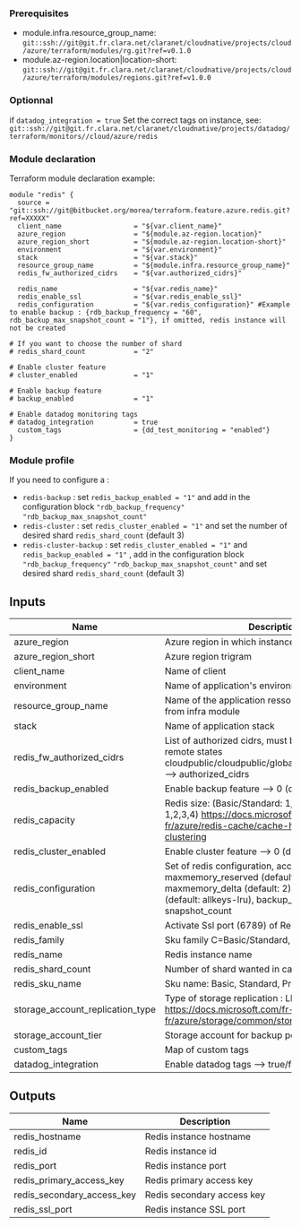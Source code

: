 ### Prerequisites

* module.infra.resource_group_name: `git::ssh://git@git.fr.clara.net/claranet/cloudnative/projects/cloud/azure/terraform/modules/rg.git?ref=v0.1.0`
* module.az-region.location|location-short: `git::ssh://git@git.fr.clara.net/claranet/cloudnative/projects/cloud/azure/terraform/modules/regions.git?ref=v1.0.0`

### Optionnal
if `datadog_integration = true` 
Set the correct tags on instance, see: `git::ssh://git@git.fr.clara.net/claranet/cloudnative/projects/datadog/terraform/monitors//cloud/azure/redis`

### Module declaration

Terraform module declaration example:
```
module "redis" {
  source = "git::ssh://git@bitbucket.org/morea/terraform.feature.azure.redis.git?ref=XXXXX"
  client_name                  = "${var.client_name}"
  azure_region                 = "${module.az-region.location}"
  azure_region_short           = "${module.az-region.location-short}"
  environment                  = "${var.environment}"
  stack                        = "${var.stack}"
  resource_group_name          = "${module.infra.resource_group_name}"
  redis_fw_authorized_cidrs    = "${var.authorized_cidrs}"

  redis_name                   = "${var.redis_name}"
  redis_enable_ssl             = "${var.redis_enable_ssl}"
  redis_configuration          = "${var.redis_configuration}" #Example to enable backup : {rdb_backup_frequency = "60", rdb_backup_max_snapshot_count = "1"}, if omitted, redis instance will not be created

# If you want to choose the number of shard
# redis_shard_count            = "2"

# Enable cluster feature
# cluster_enabled              = "1"

# Enable backup feature
# backup_enabled               = "1"

# Enable datadog monitoring tags
# datadog_integration          = true
  custom_tags                  = {dd_test_monitoring = "enabled"}
}

```

### Module profile

If you need to configure a :

* `redis-backup`         : set `redis_backup_enabled = "1"` and add in the configuration block `"rdb_backup_frequency"` `"rdb_backup_max_snapshot_count"`
* `redis-cluster`        : set `redis_cluster_enabled = "1"` and set the number of desired shard `redis_shard_count` (default 3)
* `redis-cluster-backup` : set `redis_cluster_enabled = "1"` and `redis_backup_enabled = "1"` , add in the configuration block `"rdb_backup_frequency"` `"rdb_backup_max_snapshot_count"` and set desired shard `redis_shard_count` (default 3)

## Inputs

| Name | Description | Type | Default | Required |
|------|-------------|:----:|:-----:|:-----:|
| azure_region | Azure region in which instance will be hosted | string | - | yes |
| azure_region_short | Azure region trigram | string | - | yes |
| client_name | Name of client | string | - | yes |
| environment | Name of application's environnement | string | - | yes |
| resource_group_name | Name of the application ressource group, herited from infra module | string | - | yes |
| stack | Name of application stack | string | - | yes |
| redis_fw_authorized_cidrs | List of authorized cidrs, must be provided using remote states cloudpublic/cloudpublic/global/vars/terraform.state --> authorized_cidrs | list | - | yes |
| redis_backup_enabled | Enable backup feature --> 0 (disabled) 1 (enabled) | string | `0` | no |
| redis_capacity | Redis size: (Basic/Standard: 1,2,3,4,5,6) (Premium: 1,2,3,4)  https://docs.microsoft.com/fr-fr/azure/redis-cache/cache-how-to-premium-clustering | string | `2` | no |
| redis_cluster_enabled | Enable cluster feature --> 0 (disabled) 1 (enabled) | string | `0` | no |
| redis_configuration | Set of redis configuration, accepted parameters: maxmemory_reserved (default: 10), maxmemory_delta (default: 2), maxmemory_policy (default: allkeys-lru), backup_frequency, snapshot_count | map | `<map>` | no |
| redis_enable_ssl | Activate Ssl port (6789) of Redis instance | string | `false` | no |
| redis_family | Sku family C=Basic/Standard, P=Premium | string | `C` | no |
| redis_name | Redis instance name | string | - | yes |
| redis_shard_count | Number of shard wanted in case of cluster setup | string | `3` | no |
| redis_sku_name | Sku name: Basic, Standard, Premium | string | `Standard` | no |
| storage_account_replication_type | Type of storage replication : LRS,GRS,RAGRS,ZRS https://docs.microsoft.com/fr-fr/azure/storage/common/storage-redundancy | string | `GRS` | no |
| storage_account_tier | Storage account for backup policy | string | `Standard` | no |
| custom_tags | Map of custom tags | map | `<map>` | no |
| datadog_integration | Enable datadog tags --> true/false | string | `false` | no |

## Outputs

| Name | Description |
|------|-------------|
| redis_hostname | Redis instance hostname |
| redis_id | Redis instance id |
| redis_port | Redis instance port |
| redis_primary_access_key | Redis primary access key |
| redis_secondary_access_key | Redis secondary access key |
| redis_ssl_port | Redis instance SSL port |

